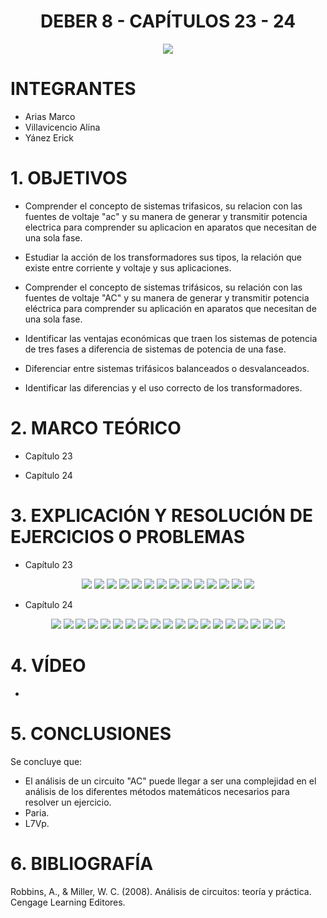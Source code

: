 <div align="center">

# DEBER 8 - CAPÍTULOS 23 - 24
  
![](https://github.com/erickyanez1/IMAGENES-DEBER-1/blob/main/espe.png) 

</div>

# **INTEGRANTES**

- Arias Marco
- Villavicencio Alina
- Yánez Erick


# **1. OBJETIVOS**

  - Comprender el concepto de sistemas trifasicos, su relacion con las fuentes de voltaje "ac" y su manera de generar y transmitir potencia electrica para comprender su aplicacion en aparatos que necesitan de una sola fase.


  - Estudiar la acción de los transformadores sus tipos, la relación que existe entre corriente y voltaje y sus aplicaciones.
  - Comprender el concepto de sistemas trifásicos, su relación con las fuentes de voltaje "AC" y su manera de generar y transmitir potencia eléctrica para comprender su aplicación en aparatos que necesitan de una sola fase.
  - Identificar las ventajas económicas que traen los sistemas de potencia de tres fases a diferencia de sistemas de potencia de una fase.
  - Diferenciar entre sistemas trifásicos balanceados o desvalanceados.
  - Identificar las diferencias y el uso correcto de los transformadores.
  
# **2. MARCO TEÓRICO**

- Capítulo 23
<div align="center">



</div>


- Capítulo 24
<div align="center">


  
</div>




# **3. EXPLICACIÓN Y RESOLUCIÓN DE EJERCICIOS O PROBLEMAS**

- Capítulo 23
<div align="center">

![](https://github.com/erickyanez1/DEBER9/blob/main/IMG/1.PNG)
![](https://github.com/erickyanez1/DEBER9/blob/main/IMG/3-1.PNG)
![](https://github.com/erickyanez1/DEBER9/blob/main/IMG/3-2.PNG)
![](https://github.com/erickyanez1/DEBER9/blob/main/IMG/3-3.PNG)
![](https://github.com/erickyanez1/DEBER9/blob/main/IMG/7-1.PNG)
![](https://github.com/erickyanez1/DEBER9/blob/main/IMG/7-2.PNG)
![](https://github.com/erickyanez1/DEBER9/blob/main/IMG/9.PNG)
![](https://github.com/erickyanez1/DEBER9/blob/main/IMG/9-2.PNG)
![](https://github.com/erickyanez1/DEBER9/blob/main/IMG/13.PNG)
![](https://github.com/erickyanez1/DEBER9/blob/main/IMG/17.png)
![](https://github.com/erickyanez1/DEBER9/blob/main/IMG/19-21.png)
![](https://github.com/erickyanez1/DEBER9/blob/main/IMG/23-25.png)
![](https://github.com/erickyanez1/DEBER9/blob/main/IMG/27.png)
![](https://github.com/erickyanez1/DEBER9/blob/main/IMG/29-31.png)


</div>

- Capítulo 24
<div align="center">

![](https://github.com/erickyanez1/DEBER9/blob/main/IMG/Ejercicios_Cap24_P1.jpg)
![](https://github.com/erickyanez1/DEBER9/blob/main/IMG/Ejercicios_Cap24_P2.jpg)
![](https://github.com/erickyanez1/DEBER9/blob/main/IMG/Ejercicios_Cap24_P3.jpg)
![](https://github.com/erickyanez1/DEBER9/blob/main/IMG/Ejercicios_Cap24_P4.jpg)
![](https://github.com/erickyanez1/DEBER9/blob/main/IMG/Ejercicios_Cap24_P5.jpg)
![](https://github.com/erickyanez1/DEBER9/blob/main/IMG/Ejercicios_Cap24_P6.jpg)
![](https://github.com/erickyanez1/DEBER9/blob/main/IMG/Ejercicios_Cap24_P7.jpg)
![](https://github.com/erickyanez1/DEBER9/blob/main/IMG/Ejercicios_Cap24_P8.jpg)
![](https://github.com/erickyanez1/DEBER9/blob/main/IMG/Ejercicios_Cap24_P9.jpg)
![](https://github.com/erickyanez1/DEBER9/blob/main/IMG/Ejercicios_Cap24_P10.jpg)
![](https://github.com/erickyanez1/DEBER9/blob/main/IMG/Ejercicios_Cap24_P11.jpg)
![](https://github.com/erickyanez1/DEBER9/blob/main/IMG/Ejercicios_Cap24_P12.jpg)
![](https://github.com/erickyanez1/DEBER9/blob/main/IMG/Ejercicios_Cap24_P13.jpg)
![](https://github.com/erickyanez1/DEBER9/blob/main/IMG/Ejercicios_Cap24_P14.jpg)
![](https://github.com/erickyanez1/DEBER9/blob/main/IMG/Ejercicios_Cap24_P15.jpg)
![](https://github.com/erickyanez1/DEBER9/blob/main/IMG/Ejercicios_Cap24_P16.jpg)
![](https://github.com/erickyanez1/DEBER9/blob/main/IMG/Ejercicios_Cap24_P17.jpg)
![](https://github.com/erickyanez1/DEBER9/blob/main/IMG/Ejercicios_Cap24_P18.jpg)
![](https://github.com/erickyanez1/DEBER9/blob/main/IMG/Ejercicios_Cap24_P19.jpg)
  
</div>

# **4. VÍDEO**

- 

# **5. CONCLUSIONES**

Se concluye que:

- El análisis de un circuito "AC" puede llegar a ser una complejidad en el análisis de los diferentes métodos matemáticos necesarios para resolver un ejercicio.
- Paria.
- L7Vp.


# **6. BIBLIOGRAFÍA**

Robbins, A., & Miller, W. C. (2008). Análisis de circuitos: teoría y práctica. Cengage Learning Editores.
